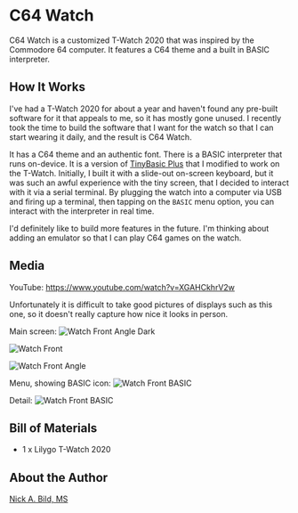 # C64 Watch

C64 Watch is a customized T-Watch 2020 that was inspired by the Commodore 64 computer.  It features a C64 theme and a built in BASIC interpreter.

## How It Works

I've had a T-Watch 2020 for about a year and haven't found any pre-built software for it that appeals to me, so it has mostly gone unused.  I recently took the time to build the software that I want for the watch so that I can start wearing it daily, and the result is C64 Watch.

It has a C64 theme and an authentic font.  There is a BASIC interpreter that runs on-device.  It is a version of [TinyBasic Plus](https://github.com/BleuLlama/TinyBasicPlus) that I modified to work on the T-Watch.  Initially, I built it with a slide-out on-screen keyboard, but it was such an awful experience with the tiny screen, that I decided to interact with it via a serial terminal.  By plugging the watch into a computer via USB and firing up a terminal, then tapping on the `BASIC` menu option, you can interact with the interpreter in real time.

I'd definitely like to build more features in the future.  I'm thinking about adding an emulator so that I can play C64 games on the watch.

## Media

YouTube: https://www.youtube.com/watch?v=XGAHCkhrV2w

Unfortunately it is difficult to take good pictures of displays such as this one, so it doesn't really capture how nice it looks in person.

Main screen:
![Watch Front Angle Dark](https://raw.githubusercontent.com/nickbild/c64_watch/main/media/watch_angle_dark_sm.jpg)

![Watch Front](https://raw.githubusercontent.com/nickbild/c64_watch/main/media/watch_best_sm.jpg)

![Watch Front Angle](https://raw.githubusercontent.com/nickbild/c64_watch/main/media/watch_angle_sm.jpg)

Menu, showing BASIC icon:
![Watch Front BASIC](https://raw.githubusercontent.com/nickbild/c64_watch/main/media/basic_best_sm.jpg)

Detail:
![Watch Front BASIC](https://raw.githubusercontent.com/nickbild/c64_watch/main/media/watch_best_sm_annotated.jpg)

## Bill of Materials

- 1 x Lilygo T-Watch 2020

## About the Author

[Nick A. Bild, MS](https://nickbild79.firebaseapp.com/#!/)
